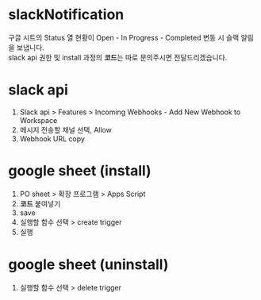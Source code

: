 # slackNotification
구글 시트의 Status 열 현황이 Open - In Progress - Completed 변동 시 슬랙 알림을 보냅니다. </br>
slack api 권한 및 install 과정의 **코드**는 따로 문의주시면 전달드리겠습니다. 

# slack api 
1. Slack api > Features > Incoming Webhooks - Add New Webhook to Workspace
2. 메시지 전송할 채널 선택, Allow
3. Webhook URL copy 

# google sheet (install)
1. PO sheet > 확장 프로그램 > Apps Script
2. **코드** 붙여넣기
3. save 
4. 실행할 함수 선택 > create trigger 
5. 실행

# google sheet (uninstall) 
1. 실행할 함수 선택 > delete trigger 

